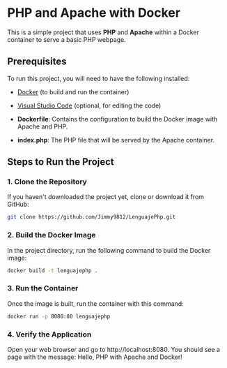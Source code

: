 # PHP and Apache with Docker

This is a simple project that uses **PHP** and **Apache** within a Docker container to serve a basic PHP webpage.

## Prerequisites

To run this project, you will need to have the following installed:

- [Docker](https://www.docker.com/products/docker-desktop) (to build and run the container)
- [Visual Studio Code](https://code.visualstudio.com/) (optional, for editing the code)

- **Dockerfile**: Contains the configuration to build the Docker image with Apache and PHP.
- **index.php**: The PHP file that will be served by the Apache container.

## Steps to Run the Project

### 1. Clone the Repository

If you haven't downloaded the project yet, clone or download it from GitHub:

```bash
git clone https://github.com/Jimmy9812/LenguajePhp.git
```

### 2. Build the Docker Image
In the project directory, run the following command to build the Docker image:

```bash
docker build -t lenguajephp .

```

### 3. Run the Container
Once the image is built, run the container with this command:
```bash
docker run -p 8080:80 lenguajephp
```

### 4. Verify the Application
Open your web browser and go to http://localhost:8080. You should see a page with the message:
Hello, PHP with Apache and Docker!